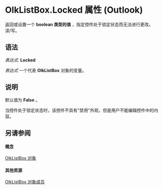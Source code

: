 
# OlkListBox.Locked 属性 (Outlook)

返回或设置一个 **boolean 类型的值** ，指定控件处于锁定状态而无法进行更改。 读/写。


## 语法

 _表达式_. **Locked**

 _表达式_ 一个代表 **OlkListBox** 对象的变量。


## 说明

默认值为  **False** 。

当控件处于锁定状态时，该控件不具有"禁用"外观，但是用户不能编辑控件中的内容。


## 另请参阅


#### 概念


[OlkListBox 对象](373d2a00-97e5-2ed3-f15f-577d97b32334.md)
#### 其他资源


[OlkListBox 对象成员](b8bed0b5-6994-1492-055e-4067b232f9c4.md)